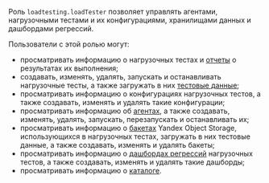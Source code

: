 Роль `loadtesting.loadTester` позволяет управлять агентами, нагрузочными тестами и их конфигурациями, хранилищами данных и дашбордами регрессий.

Пользователи с этой ролью могут:
* просматривать информацию о нагрузочных тестах и [отчеты](../../load-testing/concepts/reports.md) о результатах их выполнения;
* создавать, изменять, удалять, запускать и останавливать нагрузочные тесты, а также загружать в них [тестовые данные](../../load-testing/concepts/payload.md);
* просматривать информацию о конфигурациях нагрузочных тестов, а также создавать, изменять и удалять такие конфигурации;
* просматривать информацию об [агентах](../../load-testing/concepts/agent.md), а также создавать, изменять, удалять, запускать, перезапускать и останавливать их;
* просматривать информацию о [бакетах](../../storage/concepts/bucket.md) Yandex Object Storage, использующихся в нагрузочных тестах, загружать в них тестовые данные, а также создавать, изменять и удалять бакеты;
* просматривать информацию о [дашбордах регрессий](../../load-testing/concepts/load-test-regressions.md#dashbordy-regressij) нагрузочных тестов, а также создавать, изменять и удалять такие дашборды;
* просматривать информацию о [каталоге](../../resource-manager/concepts/resources-hierarchy.md#folder).